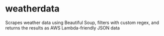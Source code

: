 # weatherdata
Scrapes weather data using Beautiful Soup, filters with custom regex, and returns the results as AWS Lambda-friendly JSON data
